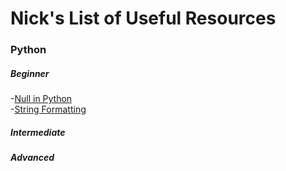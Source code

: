 # Nick's List of Useful Resources

### Python
##### Beginner
  -[Null in Python](https://realpython.com/null-in-python/)<br>
  -[String Formatting](https://realpython.com/python-formatted-output/)<br>
##### Intermediate
##### Advanced
